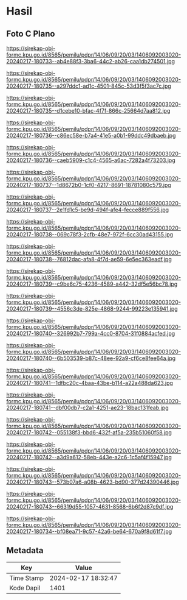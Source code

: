 # Hasil

## Foto C Plano

https://sirekap-obj-formc.kpu.go.id/8565/pemilu/pdpr/14/06/09/20/03/1406092003020-20240217-180733--ab4e88f3-3ba6-44c2-ab26-caa1db274501.jpg

https://sirekap-obj-formc.kpu.go.id/8565/pemilu/pdpr/14/06/09/20/03/1406092003020-20240217-180735--a297ddc1-ad1c-4501-845c-53d3f5f3ac7c.jpg

https://sirekap-obj-formc.kpu.go.id/8565/pemilu/pdpr/14/06/09/20/03/1406092003020-20240217-180735--d1cebe10-bfac-4f7f-866c-25664d7aa812.jpg

https://sirekap-obj-formc.kpu.go.id/8565/pemilu/pdpr/14/06/09/20/03/1406092003020-20240217-180736--c86ec58e-b7a4-41e5-a0b1-99ddc49dbaeb.jpg

https://sirekap-obj-formc.kpu.go.id/8565/pemilu/pdpr/14/06/09/20/03/1406092003020-20240217-180736--caeb5909-c1c4-4565-a6ac-7282a4f73203.jpg

https://sirekap-obj-formc.kpu.go.id/8565/pemilu/pdpr/14/06/09/20/03/1406092003020-20240217-180737--1d8672b0-1cf0-4217-8691-18781080c579.jpg

https://sirekap-obj-formc.kpu.go.id/8565/pemilu/pdpr/14/06/09/20/03/1406092003020-20240217-180737--2e1fd1c5-be9d-494f-afe4-fecce889f556.jpg

https://sirekap-obj-formc.kpu.go.id/8565/pemilu/pdpr/14/06/09/20/03/1406092003020-20240217-180738--069c78f3-2cfb-48e7-972f-6cc30ad43155.jpg

https://sirekap-obj-formc.kpu.go.id/8565/pemilu/pdpr/14/06/09/20/03/1406092003020-20240217-180738--76812dac-afa8-4f7d-ae59-6e5ec363eadf.jpg

https://sirekap-obj-formc.kpu.go.id/8565/pemilu/pdpr/14/06/09/20/03/1406092003020-20240217-180739--c9be6c75-4236-4589-a442-32df5e56bc78.jpg

https://sirekap-obj-formc.kpu.go.id/8565/pemilu/pdpr/14/06/09/20/03/1406092003020-20240217-180739--4556c3de-825e-4868-9244-99223e135941.jpg

https://sirekap-obj-formc.kpu.go.id/8565/pemilu/pdpr/14/06/09/20/03/1406092003020-20240217-180740--326992b7-799a-4cc0-8704-31f0884acfed.jpg

https://sirekap-obj-formc.kpu.go.id/8565/pemilu/pdpr/14/06/09/20/03/1406092003020-20240217-180740--6b503539-b87c-48ee-92a9-cf6ce8fee64a.jpg

https://sirekap-obj-formc.kpu.go.id/8565/pemilu/pdpr/14/06/09/20/03/1406092003020-20240217-180741--1dfbc20c-4baa-43be-b114-a22a488da623.jpg

https://sirekap-obj-formc.kpu.go.id/8565/pemilu/pdpr/14/06/09/20/03/1406092003020-20240217-180741--dbf00db7-c2a1-4251-ae23-18bac131feab.jpg

https://sirekap-obj-formc.kpu.go.id/8565/pemilu/pdpr/14/06/09/20/03/1406092003020-20240217-180742--055138f3-bbd6-432f-af5a-235b51060f58.jpg

https://sirekap-obj-formc.kpu.go.id/8565/pemilu/pdpr/14/06/09/20/03/1406092003020-20240217-180742--a3d9a612-58eb-443e-a2c6-1c5af4f15947.jpg

https://sirekap-obj-formc.kpu.go.id/8565/pemilu/pdpr/14/06/09/20/03/1406092003020-20240217-180743--573b07a6-a08b-4623-bd90-377d24390446.jpg

https://sirekap-obj-formc.kpu.go.id/8565/pemilu/pdpr/14/06/09/20/03/1406092003020-20240217-180743--66319d55-1057-4631-8568-6b6f2d87c9df.jpg

https://sirekap-obj-formc.kpu.go.id/8565/pemilu/pdpr/14/06/09/20/03/1406092003020-20240217-180734--bf08ea71-9c57-42a6-be64-670a9f8d61f7.jpg


## Metadata

| Key        | Value               |
| ---------- | ------------------- |
| Time Stamp | 2024-02-17 18:32:47 |
| Kode Dapil | 1401                |




